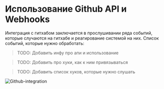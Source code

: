 # Использование Github API и Webhooks

Интеграция с гитхабом заключается в прослушивании ряда событий, которые случаются на гитхабе и реагирование системой на них. Список событий, которые нужно обработать:

> TODO: Добавить инфу про апи и использование

> TODO: Добавить про хуки, как к ним привязываться

> TODO: Добавить список хуков, которые нужно слушать

![Github-integration](Diagram-image/5-Github-integration.png)

